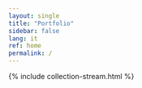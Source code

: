 ```yaml
---
layout: single
title: "Portfolio"
sidebar: false
lang: it
ref: home
permalink: /
---
```

{% include collection-stream.html %}
